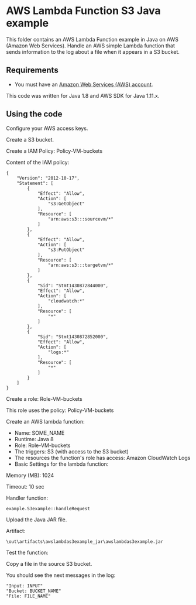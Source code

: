 # AWS Lambda Function S3 Java example

This folder contains an AWS Lambda Function example in Java on AWS (Amazon Web Services).
Handle an AWS simple Lambda function that sends information to the log about a file when it appears in a S3 bucket.




## Requirements

* You must have an [Amazon Web Services (AWS) account](http://aws.amazon.com/).

This code was written for Java 1.8 and AWS SDK for Java 1.11.x.




## Using the code

Configure your AWS access keys.

Create a S3 bucket.

Create a IAM Policy: Policy-VM-buckets

Content of the IAM policy:

```
{
    "Version": "2012-10-17",
    "Statement": [
        {
            "Effect": "Allow",
            "Action": [
                "s3:GetObject"
            ],
            "Resource": [
                "arn:aws:s3:::sourcevm/*"
            ]
        },
        {
            "Effect": "Allow",
            "Action": [
                "s3:PutObject"
            ],
            "Resource": [
                "arn:aws:s3:::targetvm/*"
            ]
        },
        {
            "Sid": "Stmt1430872844000",
            "Effect": "Allow",
            "Action": [
                "cloudwatch:*"
            ],
            "Resource": [
                "*"
            ]
        },
        {
            "Sid": "Stmt1430872852000",
            "Effect": "Allow",
            "Action": [
                "logs:*"
            ],
            "Resource": [
                "*"
            ]
        }
    ]
}
```

Create a role: Role-VM-buckets

This role uses the policy: Policy-VM-buckets

Create an AWS lambda function:
* Name: SOME_NAME
* Runtime: Java 8
* Role: Role-VM-buckets
* The triggers: S3 (with access to the S3 bucket)
* The resources the function's role has access: Amazon CloudWatch Logs
* Basic Settings for the lambda function:

Memory (MB): 1024

Timeout: 10 sec

Handler function:

```
example.S3example::handleRequest
```

Upload the Java JAR file.

Artifact: 

```
\out\artifacts\awslambdas3example_jar\awslambdas3example.jar
```

Test the function:

Copy a file in the source S3 bucket.

You should see the next messages in the log:

```
"Input: INPUT"
"Bucket: BUCKET_NAME"
"File: FILE_NAME"
```